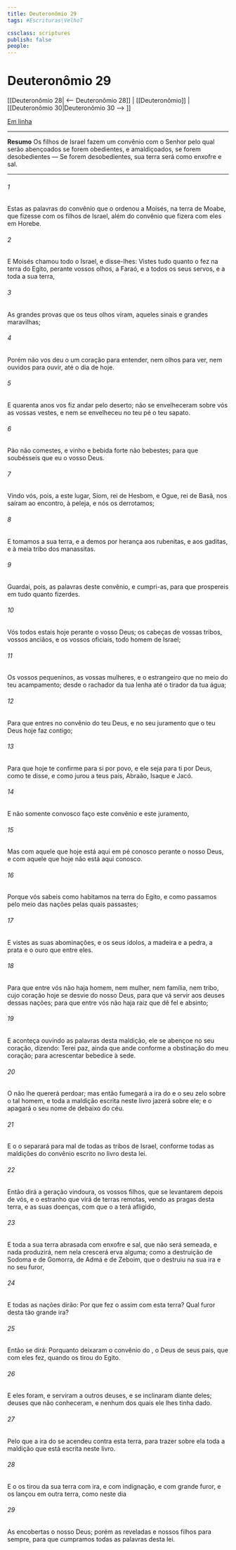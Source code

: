 ```yaml
---
title: Deuteronômio 29
tags: #Escrituras\VelhoT

cssclass: scriptures
publish: false
people:
---
```


# Deuteronômio 29
[[Deuteronômio 28| <-- Deuteronômio 28]] | [[Deuteronômio]] | [[Deuteronômio 30|Deuteronômio 30 --> ]]

[Em linha](https://churchofjesuschrist.org/study/scriptures/ot/deut/29?lang=por)

---
__Resumo__
Os filhos de Israel fazem um convênio com o Senhor pelo qual serão abençoados se forem obedientes, e amaldiçoados, se forem desobedientes — Se forem desobedientes, sua terra será como enxofre e sal.

---
###### 1 
Estas  as palavras do convênio que o  ordenou a Moisés, na terra de Moabe, que fizesse com os filhos de Israel, além do convênio que fizera com eles em Horebe.

###### 2 
E Moisés chamou todo o Israel, e disse-lhes: Vistes tudo quanto o  fez na terra do Egito, perante vossos olhos, a Faraó, e a todos os seus servos, e a toda a sua terra,

###### 3 
As grandes provas que os teus olhos viram, aqueles sinais e grandes maravilhas;

###### 4 
Porém não vos deu o  um coração para entender, nem olhos para ver, nem ouvidos para ouvir, até o dia de hoje.

###### 5 
E quarenta anos vos fiz andar pelo deserto; não se envelheceram sobre vós as vossas vestes, e nem se envelheceu no teu pé o teu sapato.

###### 6 
Pão não comestes, e vinho e bebida forte não bebestes; para que soubésseis que eu  o  vosso Deus.

###### 7 
Vindo vós, pois, a este lugar, Siom, rei de Hesbom, e Ogue, rei de Basã, nos saíram ao encontro, à peleja, e nós os derrotamos;

###### 8 
E tomamos a sua terra, e a demos por herança aos rubenitas, e aos gaditas, e à meia tribo dos manassitas.

###### 9 
Guardai, pois, as palavras deste convênio, e cumpri-as, para que prospereis em tudo quanto fizerdes.

###### 10 
Vós todos estais hoje perante o  vosso Deus; os cabeças de vossas tribos, vossos anciãos, e os vossos oficiais, todo homem de Israel;

###### 11 
Os vossos pequeninos, as vossas mulheres, e o estrangeiro que  no meio do teu acampamento; desde o rachador da tua lenha até o tirador da tua água;

###### 12 
Para que entres no convênio do  teu Deus, e no seu juramento que o  teu Deus hoje faz contigo;

###### 13 
Para que hoje te confirme para si por povo, e ele seja para ti por Deus, como te disse, e como jurou a teus pais, Abraão, Isaque e Jacó.

###### 14 
E não somente convosco faço este convênio e este juramento,

###### 15 
Mas com aquele que hoje está aqui em pé conosco perante o  nosso Deus, e com aquele que hoje não está aqui conosco.

###### 16 
Porque vós sabeis como habitamos na terra do Egito, e como passamos pelo meio das nações pelas quais passastes;

###### 17 
E vistes as suas abominações, e os seus ídolos, a madeira e a pedra, a prata e o ouro que  entre eles.

###### 18 
Para que entre vós não haja homem, nem mulher, nem família, nem tribo, cujo coração hoje se desvie do  nosso Deus, para que vá servir aos deuses dessas nações; para que entre vós não haja raiz que dê fel e absinto;

###### 19 
E aconteça  ouvindo as palavras desta maldição, ele se abençoe no seu coração, dizendo: Terei paz, ainda que ande conforme a obstinação do meu coração; para acrescentar bebedice à sede.

###### 20 
O  não lhe quererá perdoar; mas então fumegará a ira do  e o seu zelo sobre o tal homem, e toda a maldição escrita neste livro jazerá sobre ele; e o  apagará o seu nome de debaixo do céu.

###### 21 
E o  o separará para mal de todas as tribos de Israel, conforme todas as maldições do convênio escrito no livro desta lei.

###### 22 
Então dirá a geração vindoura, os vossos filhos, que se levantarem depois de vós, e o estranho que virá de terras remotas, vendo as pragas desta terra, e as suas doenças, com que o  a terá afligido,

###### 23 
E toda a sua terra abrasada com enxofre e sal,  que não será semeada, e nada produzirá, nem nela crescerá erva alguma;  como  a destruição de Sodoma e de Gomorra, de Admá e de Zeboim, que o  destruiu na sua ira e no seu furor,

###### 24 
E todas as nações dirão: Por que fez o  assim com esta terra? Qual  furor desta tão grande ira?

###### 25 
Então se dirá: Porquanto deixaram o convênio do , o Deus de seus pais, que com eles fez, quando os tirou do Egito.

###### 26 
E eles foram, e serviram a outros deuses, e se inclinaram diante deles; deuses que não conheceram, e nenhum dos quais ele lhes tinha dado.

###### 27 
Pelo que a ira do  se acendeu contra esta terra, para trazer sobre ela toda a maldição que está escrita neste livro.

###### 28 
E o  os tirou da sua terra com ira, e com indignação, e com grande furor, e os lançou em outra terra, como neste dia 

###### 29 
As  encobertas  o  nosso Deus; porém as reveladas  e  nossos filhos para sempre, para que cumpramos todas as palavras desta lei.

